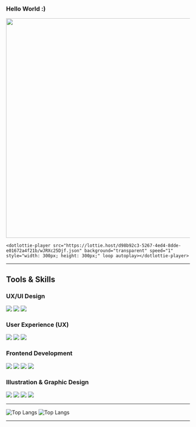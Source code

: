### Hello World :)
<img src="https://github.com/Anmol-Baranwal/Cool-GIFs-For-GitHub/assets/74038190/af212da4-8588-4d7c-8400-16e56f2746a0" width="600">

<script src="https://unpkg.com/@dotlottie/player-component@2.7.12/dist/dotlottie-player.mjs" type="module"></script> 

    <dotlottie-player src="https://lottie.host/d98b92c3-5267-4ed4-8dde-e01672a4f21b/wJRXc25Djf.json" background="transparent" speed="1" style="width: 300px; height: 300px;" loop autoplay></dotlottie-player>

___________________________________________________________________________________

##  Tools & Skills

###  UX/UI Design
<p align="left">
  <img src="https://img.shields.io/badge/Figma-F24E1E?style=for-the-badge&logo=figma&logoColor=white" />
  <img src="https://img.shields.io/badge/Adobe%20XD-FF61F6?style=for-the-badge&logo=adobe-xd&logoColor=white" />
  <img src="https://img.shields.io/badge/Sketch-F7B500?style=for-the-badge&logo=sketch&logoColor=white" />
</p>

###  User Experience (UX)
<p align="left">
  <img src="https://img.shields.io/badge/User%20Research-4682B4?style=for-the-badge&logo=Google&logoColor=white" />
  <img src="https://img.shields.io/badge/User%20Journey-3D9970?style=for-the-badge&logo=Trello&logoColor=white" />
  <img src="https://img.shields.io/badge/User%20Testing-FFA500?style=for-the-badge&logo=Zoom&logoColor=white" />
</p>

###  Frontend Development
<p align="left">
  <img src="https://img.shields.io/badge/HTML5-E34F26?style=for-the-badge&logo=html5&logoColor=white" />
  <img src="https://img.shields.io/badge/CSS3-1572B6?style=for-the-badge&logo=css3&logoColor=white" />
  <img src="https://img.shields.io/badge/JavaScript-F7DF1E?style=for-the-badge&logo=javascript&logoColor=black" />
  <img src="https://img.shields.io/badge/React-61DAFB?style=for-the-badge&logo=react&logoColor=black" />
</p>

###  Illustration & Graphic Design
<p align="left">
  <img src="https://img.shields.io/badge/Adobe%20Photoshop-31A8FF?style=for-the-badge&logo=adobe-photoshop&logoColor=white" />
  <img src="https://img.shields.io/badge/Adobe%20Illustrator-FF9A00?style=for-the-badge&logo=adobe-illustrator&logoColor=white" />
  <img src="https://img.shields.io/badge/Procreate-1D1D1D?style=for-the-badge&logo=procreate&logoColor=white" />
  <img src="https://img.shields.io/badge/CorelDRAW-47A248?style=for-the-badge&logo=coreldraw&logoColor=white" />
</p>

____________________________________________________________________________________

![Top Langs](https://github-readme-stats.vercel.app/api/top-langs/?username=anuraghazra&layout=pie) ![Top Langs](https://github-readme-stats.vercel.app/api/top-langs/?username=anuraghazra&hide_progress=true) 
_____________________________________________________________________________________
